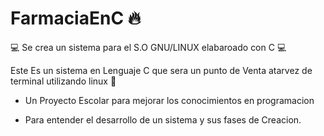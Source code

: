 # FarmaciaEnC 🔥
💻 Se crea un sistema para el S.O GNU/LINUX elabaroado con C 💻

Este Es un sistema en Lenguaje C que sera un punto de Venta atarvez de terminal utilizando linux 💯

* Un Proyecto Escolar para mejorar los conocimientos en programacion

* Para entender el desarrollo de un sistema y sus fases de Creacion.
